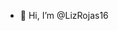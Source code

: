 - 👋 Hi, I’m @LizRojas16
<!---
LizRojas16/LizRojas16 is a ✨ special ✨ repository because its `README.md` (this file) appears on your GitHub profile.
You can click the Preview link to take a look at your changes.
--->

